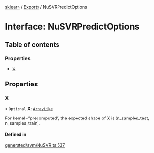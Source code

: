 [sklearn](../readme.md) / [Exports](../modules.md) / NuSVRPredictOptions

# Interface: NuSVRPredictOptions

## Table of contents

### Properties

- [X](NuSVRPredictOptions.md#x)

## Properties

### X

• `Optional` **X**: [`ArrayLike`](../modules.md#arraylike)

For kernel=”precomputed”, the expected shape of X is (n\_samples\_test, n\_samples\_train).

#### Defined in

[generated/svm/NuSVR.ts:537](https://github.com/transitive-bullshit/scikit-learn-ts/blob/367336a/packages/sklearn/src/generated/svm/NuSVR.ts#L537)
